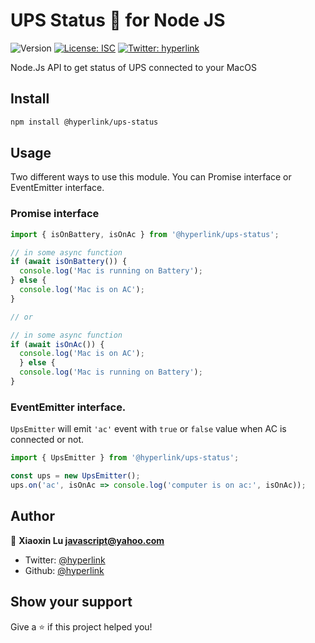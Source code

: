 # UPS Status 🔌 for Node JS
![Version](https://img.shields.io/badge/version-1.0.0-blue.svg?cacheSeconds=2592000)
[![License: ISC](https://img.shields.io/badge/License-ISC-yellow.svg)](#)
[![Twitter: hyperlink](https://img.shields.io/twitter/follow/hyperlink.svg?style=social)](https://twitter.com/hyperlink)

Node.Js API to get status of UPS connected to your MacOS

## Install

```sh
npm install @hyperlink/ups-status
```

## Usage

Two different ways to use this module. You can Promise interface or EventEmitter interface.

### Promise interface

```js
import { isOnBattery, isOnAc } from '@hyperlink/ups-status';

// in some async function
if (await isOnBattery()) {
  console.log('Mac is running on Battery');
} else {
  console.log('Mac is on AC');
}

// or

// in some async function
if (await isOnAc()) {
  console.log('Mac is on AC');
  } else {
  console.log('Mac is running on Battery');
}
```

### EventEmitter interface.

`UpsEmitter` will emit `'ac'` event with `true` or `false` value when AC is connected or not.

```js
import { UpsEmitter } from '@hyperlink/ups-status';

const ups = new UpsEmitter();
ups.on('ac', isOnAc => console.log('computer is on ac:', isOnAc));
```


## Author

👤 **Xiaoxin Lu <javascript@yahoo.com>**

* Twitter: [@hyperlink](https://twitter.com/hyperlink)
* Github: [@hyperlink](https://github.com/hyperlink)

## Show your support

Give a ⭐️ if this project helped you!
